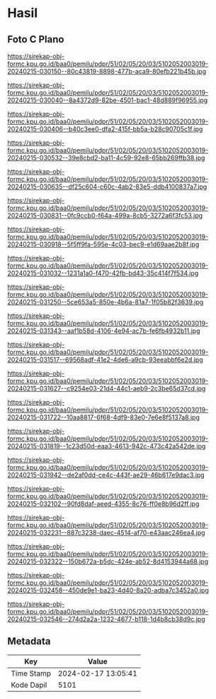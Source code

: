 # Hasil

## Foto C Plano

https://sirekap-obj-formc.kpu.go.id/baa0/pemilu/pdpr/51/02/05/20/03/5102052003019-20240215-030150--80c43819-8898-477b-aca9-80efb221b45b.jpg

https://sirekap-obj-formc.kpu.go.id/baa0/pemilu/pdpr/51/02/05/20/03/5102052003019-20240215-030040--8a4372d9-82be-4501-bac1-48d889f96955.jpg

https://sirekap-obj-formc.kpu.go.id/baa0/pemilu/pdpr/51/02/05/20/03/5102052003019-20240215-030406--b40c3ee0-dfa2-415f-bb5a-b28c90705c1f.jpg

https://sirekap-obj-formc.kpu.go.id/baa0/pemilu/pdpr/51/02/05/20/03/5102052003019-20240215-030532--39e8cbd2-ba11-4c59-92e8-65bb269ffb38.jpg

https://sirekap-obj-formc.kpu.go.id/baa0/pemilu/pdpr/51/02/05/20/03/5102052003019-20240215-030635--df25c604-c60c-4ab2-83e5-ddb4100837a7.jpg

https://sirekap-obj-formc.kpu.go.id/baa0/pemilu/pdpr/51/02/05/20/03/5102052003019-20240215-030831--0fc9ccb0-f64a-499a-8cb5-3272a6f3fc53.jpg

https://sirekap-obj-formc.kpu.go.id/baa0/pemilu/pdpr/51/02/05/20/03/5102052003019-20240215-030918--5f5ff9fa-595e-4c03-bec9-e1d69aae2b8f.jpg

https://sirekap-obj-formc.kpu.go.id/baa0/pemilu/pdpr/51/02/05/20/03/5102052003019-20240215-031032--1231a1a0-f470-42fb-bd43-35c414f7f534.jpg

https://sirekap-obj-formc.kpu.go.id/baa0/pemilu/pdpr/51/02/05/20/03/5102052003019-20240215-031250--5ce653a5-850e-4b6a-81a7-1f05b82f3639.jpg

https://sirekap-obj-formc.kpu.go.id/baa0/pemilu/pdpr/51/02/05/20/03/5102052003019-20240215-031343--aaf1b58d-4106-4e94-ac7b-fe6fb4932b11.jpg

https://sirekap-obj-formc.kpu.go.id/baa0/pemilu/pdpr/51/02/05/20/03/5102052003019-20240215-031517--69568adf-41e2-4de6-a9cb-93eeabbf6e2d.jpg

https://sirekap-obj-formc.kpu.go.id/baa0/pemilu/pdpr/51/02/05/20/03/5102052003019-20240215-031627--c9254e03-21d4-44c1-aeb9-2c3be65d37cd.jpg

https://sirekap-obj-formc.kpu.go.id/baa0/pemilu/pdpr/51/02/05/20/03/5102052003019-20240215-031722--10aa8817-6f68-4df9-83e0-7e6e8f5137a8.jpg

https://sirekap-obj-formc.kpu.go.id/baa0/pemilu/pdpr/51/02/05/20/03/5102052003019-20240215-031819--1c23d50d-eaa3-4613-942c-473c42a542de.jpg

https://sirekap-obj-formc.kpu.go.id/baa0/pemilu/pdpr/51/02/05/20/03/5102052003019-20240215-031942--de2af0dd-ce4c-443f-ae29-46b617e9dac3.jpg

https://sirekap-obj-formc.kpu.go.id/baa0/pemilu/pdpr/51/02/05/20/03/5102052003019-20240215-032102--90fd8daf-aeed-4355-8c76-ff0e8b96d2ff.jpg

https://sirekap-obj-formc.kpu.go.id/baa0/pemilu/pdpr/51/02/05/20/03/5102052003019-20240215-032231--887c3238-daec-4514-af70-e43aac246ea4.jpg

https://sirekap-obj-formc.kpu.go.id/baa0/pemilu/pdpr/51/02/05/20/03/5102052003019-20240215-032322--150b672a-b5dc-424e-ab52-8d4153944a68.jpg

https://sirekap-obj-formc.kpu.go.id/baa0/pemilu/pdpr/51/02/05/20/03/5102052003019-20240215-032458--450de9e1-ba23-4d40-8a20-adba7c3452a0.jpg

https://sirekap-obj-formc.kpu.go.id/baa0/pemilu/pdpr/51/02/05/20/03/5102052003019-20240215-032546--274d2a2a-1232-4677-b118-1d4b8cb38d9c.jpg


## Metadata

| Key        | Value               |
| ---------- | ------------------- |
| Time Stamp | 2024-02-17 13:05:41 |
| Kode Dapil | 5101                |



